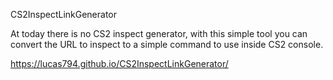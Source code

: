 CS2InspectLinkGenerator

At today there is no CS2 inspect generator, with this simple tool you can convert the URL to inspect to a simple command to use inside CS2 console.

https://lucas794.github.io/CS2InspectLinkGenerator/
